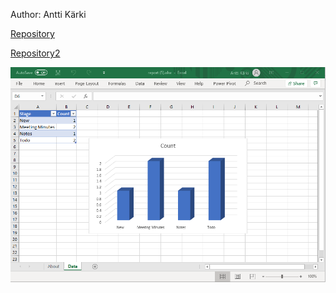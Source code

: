 Author: Antti Kärki

[Repository](https://github.com/akarki58/rocker_templates/tree/master/Notes_Status_Count_Demo)

[Repository2](Notes_Status_Count_Demo)

![](https://github.com/akarki58/rocker_templates/blob/master/Notes_Status_Count_Demo/Notes_count_example.png)
